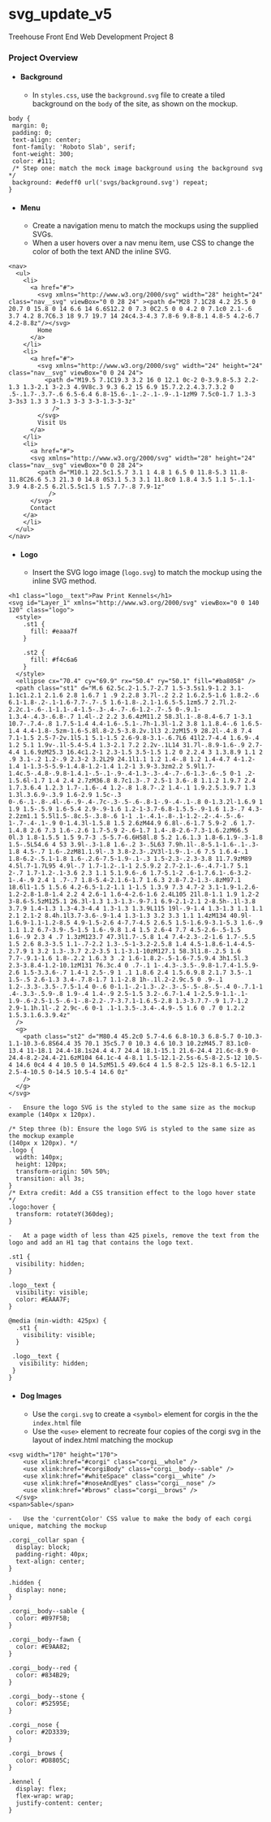 # svg_update_v5
Treehouse Front End Web Development Project 8

### Project Overview

-   #### Background

    -   In `styles.css`, use the `background.svg` file to create a tiled background on the `body` of the site, as shown on the mockup.
    
 ````
 body {
  margin: 0;
  padding: 0;
  text-align: center;
  font-family: 'Roboto Slab', serif;
  font-weight: 300;
  color: #111;
  /* Step one: match the mock image background using the background svg */
  background: #edeff0 url('svgs/background.svg') repeat;
}
 ````

-   #### Menu

    -   Create a navigation menu to match the mockups using the supplied SVGs.
    -   When a user hovers over a nav menu item, use CSS to change the color of both the text AND the inline SVG.
    
````
<nav>
  <ul>
    <li>
      <a href="#">
        <svg xmlns="http://www.w3.org/2000/svg" width="28" height="24" class="nav__svg" viewBox="0 0 28 24" ><path d="M28 7.1C28 4.2 25.5 0 20.7 0 15.8 0 14 6.6 14 6.6S12.2 0 7.3 0C2.5 0 0 4.2 0 7.1c0 2.1-.6 3.7 4.2 8.7C6.3 18 9.7 19.7 14 24c4.3-4.3 7.8-6 9.8-8.1 4.8-5 4.2-6.7 4.2-8.8z"/></svg>
        Home
      </a>
    </li>
    <li>
      <a href="#">
        <svg xmlns="http://www.w3.org/2000/svg" width="24" height="24" class="nav__svg" viewBox="0 0 24 24">
          <path d="M19.5 7.1C19.3 3.2 16 0 12.1 0c-2 0-3.9.8-5.3 2.2-1.3 1.3-2.1 3-2.3 4.9V8c.3 9.3 6.2 15 6.9 15.7.2.2.4.3.7.3.2 0 .5-.1.7-.3.7-.6 6.5-6.4 6.8-15.6-.1-.2-.1-.9-.1-1zM9 7.5c0-1.7 1.3-3 3-3s3 1.3 3 3-1.3 3-3 3-3-1.3-3-3z"
            />
        </svg>
        Visit Us
      </a>
    </li>
    <li>
      <a href="#">
      <svg xmlns="http://www.w3.org/2000/svg" width="28" height="24" class="nav__svg" viewBox="0 0 28 24">
        <path d="M10.1 22.5c1.5.7 3.1 1 4.8 1 6.5 0 11.8-5.3 11.8-11.8C26.6 5.3 21.3 0 14.8 0S3.1 5.3 3.1 11.8c0 1.8.4 3.5 1.1 5-.1.1-3.9 4.8-2.5 6.2l.5.5c1.5 1.5 7.7-.8 7.9-1z"
           />
      </svg>
      Contact
    </a>
    </li>
  </ul>
</nav>
````

-   #### Logo

    -   Insert the SVG logo image (`logo.svg`) to match the mockup using the inline SVG method.
````
<h1 class="logo__text">Paw Print Kennels</h1>
<svg id="Layer_1" xmlns="http://www.w3.org/2000/svg" viewBox="0 0 140 120" class="logo">
  <style>
    .st1 {
      fill: #eaaa7f
    }

    .st2 {
      fill: #f4c6a6
    }
  </style>
  <ellipse cx="70.4" cy="69.9" rx="50.4" ry="50.1" fill="#ba8058" />
  <path class="st1" d="M.6 62.5c.2-1.5.7-2.7 1.5-3.5s1.9-1.2 3.1-1.1c1.2.1 2.1.6 2.8 1.6.7 1 .9 2.2.8 3.7l-.2 2.2 1.6.2.5-1.6 1.8.2-.6 6.1-1.8-.2-.1-1.6-7.7-.7-.5 1.6-1.8-.2.1-1.6.5-5.1zm5.7 2.7l.2-2.2c.1-.6-.1-1.1-.4-1.5-.3-.4-.7-.6-1.2-.7-.5 0-.9.1-1.3.4-.4.3-.6.8-.7 1.4l-.2 2.2 3.6.4zM11.2 58.3l.1-.8-8.4-6.7 1-3.1 10.7-.7.4-.8 1.7.5-1.4 4.4-1.6-.5.1-.7h-1.3l-1.2 3.8 1.1.8.4-.6 1.6.5-1.4 4.4-1.8-.5zm-1.6-5.8l.8-2.5-3.8.2v.1l3 2.2zM15.9 28.2l-.4.8 7.4 7.1-1.5 2.5-7-2v.1l5.1 5.1-1.5 2.6-9.8-3.1-.6.7L6 41l2.7-4.4 1.6.9-.4 1.2 5.1 1.9v-.1l-5.4-5.4 1.3-2.1 7.2 2.2v-.1L14 31.7l-.8.9-1.6-.9 2.7-4.4 1.6.9zM25.3 16.4c1.2-1 2.3-1.5 3.5-1.5 1.2 0 2.2.4 3 1.3.8.9 1.1 2 .9 3.1-.2 1.2-.9 2.3-2 3.2L29 24.1l1.1 1.2 1.4-.8 1.2 1.4-4.7 4-1.2-1.4 1-1.3-5-5.9-1.4.8-1.2-1.4 1.2-1 3.9-3.3zm2.2 5.9l1.7-1.4c.5-.4.8-.9.8-1.4.1-.5-.1-.9-.4-1.3-.3-.4-.7-.6-1.3-.6-.5 0-1 .2-1.5.6l-1.7 1.4 2.4 2.7zM36.8 8.7c1.3-.7 2.5-1 3.6-.8 1.1.2 1.9.7 2.4 1.7.3.6.4 1.2.3 1.7-.1.6-.4 1.2-.8 1.8.7-.2 1.4-.1 1.9.2.5.3.9.7 1.3 1.3l.3.6.9-.3.9 1.6-2.9 1.5c-.3 0-.6-.1-.8-.4l-.6-.9-.4-.7c-.3-.5-.6-.8-1-.9-.4-.1-.8 0-1.3.2l-1.6.9 1 1.9 1.5-.5.9 1.6-5.4 2.9-.9-1.6 1.2-1-3.7-6.8-1.5.5-.9-1.6 1.3-.7 4.3-2.2zm1.1 5.5l1.5-.8c.5-.3.8-.6 1-1 .1-.4.1-.8-.1-1.2-.2-.4-.5-.6-1-.7-.4-.1-.9 0-1.4.3l-1.5.8 1.5 2.6zM44.9 6.8l-.6-1.7 5.9-2 .6 1.7-1.4.8 2.6 7.3 1.6-.2.6 1.7-5.9 2-.6-1.7 1.4-.8-2.6-7.3-1.6.2zM66.5 0l.3 1.8-1.5.5 1.5 9.7-3 .5-5.7-6.6H58l.8 5.2 1.6.1.3 1.8-6.1.9-.3-1.8 1.5-.5L54.6 4 53 3.9l-.3-1.8 1.6-.2 3-.5L63 7.9h.1l-.8-5.1-1.6-.1-.3-1.8 4.5-.7 1.6-.2zM81.1.9l-.3 3.8-2.3-.2V3l-1.9-.1-.6 7.5 1.6.4-.1 1.8-6.2-.5.1-1.8 1.6-.2.6-7.5-1.9-.1-.3 1.5-2.3-.2.3-3.8 11.7.9zM89 4.5l.7-1.7L95 4.9l-.7 1.7-1.2-.1-1 2.5.9.2 2.7-2.1-.6-.4.7-1.7 5.1 2-.7 1.7-1.2-.1-3.6 2.3 1.1 5.1.9.6-.6 1.7-5.1-2 .6-1.7.6.1-.6-3.2-1-.4-.9 2.4 1 .7-.7 1.8-5.4-2.1.6-1.7 1.6.3 2.8-7.2-1.3-.8zM97.1 18.6l1-1.5 1.5.6 4.2-6.5-1.2-1.1 1-1.5 1.3.9 7.3 4.7-2 3.1-1.9-1.2.6-1.2-2.8-1.8-1.4 2.2 4 2.6-1 1.6-4-2.6-1.6 2.4L105 21l.8-1.1 1.9 1.2-2 3-8.6-5.5zM125.1 26.3l-1.3 1.3-1.3-.9-7.1 6.9-2.1-2.1 2-8.5h-.1l-3.8 3.7.9 1.4-1.3 1.3-4.3-4.4 1.3-1.3 1.3.9L115 19l-.9-1.4 1.3-1.3 1.1 1.1 2.1 2.1-2 8.4h.1l3.7-3.6-.9-1.4 1.3-1.3 3.2 3.3 1.1 1.4zM134 40.9l-1.6.9-1.1-1.2-8.5 4.9-1.5-2.6 4-7.7-4.5 2.6.5 1.5-1.6.9-3.1-5.3 1.6-.9 1.1 1.2 6.7-3.9-.5-1.5 1.6-.9.8 1.4 1.5 2.6-4 7.7 4.5-2.6-.5-1.5 1.6-.9 2.3 4 .7 1.3zM123.7 47.3l1.7-.5.8 1.4 7.4-2.3-.2-1.6 1.7-.5.5 1.5 2.6 8.3-3.5 1.1-.7-2.2 1.3-.5-1-3.2-2.5.8 1.4 4.5-1.8.6-1.4-4.5-2.7.9 1 3.2 1.3-.3.7 2.2-3.5 1.1-3.1-10zM127.1 58.3l1.8-.2.5 1.6 7.7-.9.1-1.6 1.8-.2.2 1.6.3 3 .2 1.6-1.8.2-.5-1.6-7.5.9.4 3h1.5l.3 2.3-3.8.4-1.2-10.1zM131 76.3c.4 0 .7-.1 1-.4.3-.3.5-.9.8-1.7.4-1.5.9-2.6 1.5-3.3.6-.7 1.4-1 2.5-.9 1 .1 1.8.6 2.4 1.5.6.9.8 2.1.7 3.5-.1 1.5-.5 2.6-1.3 3.4-.7.8-1.7 1.1-2.8 1h-.1l.2-2.9c.5 0 .9-.1 1.2-.3.3-.3.5-.7.5-1.4 0-.6 0-1.1-.2-1.3-.2-.3-.5-.5-.8-.5-.4 0-.7.1-1 .4-.3.3-.5.9-.8 1.9-.4 1.4-.9 2.5-1.5 3.2-.6.7-1.4 1-2.5.9-1.1-.1-1.9-.6-2.5-1.5-.6-1-.8-2.2-.7-3.7.1-1.6.5-2.8 1.3-3.7.7-.9 1.7-1.2 2.9-1.1h.1l-.2 2.9c-.6 0-1 .1-1.3.5-.3.4-.4.9-.5 1.6 0 .7 0 1.2.2 1.5.3.1.6.3.9.4z"
  />
  <g>
    <path class="st2" d="M80.4 45.2c0 5.7-4.6 6.8-10.3 6.8-5.7 0-10.3-1.1-10.3-6.8S64.4 35 70.1 35c5.7 0 10.3 4.6 10.3 10.2zM45.7 83.1c0-13.4 11-18.1 24.4-18.1s24.4 4.7 24.4 18.1-15.1 21.6-24.4 21.6c-8.9 0-24.4-8.2-24.4-21.6zM104 64.1c-4 4-8.1 1.5-12.1-2.5s-6.5-8-2.5-12 10.5-4 14.6 0c4 4 4 10.5 0 14.5zM51.5 49.6c4 4 1.5 8-2.5 12s-8.1 6.5-12.1 2.5-4-10.5 0-14.5 10.5-4 14.6 0z"
    />
  </g>
</svg>
````
    -   Ensure the logo SVG is the styled to the same size as the mockup example (140px x 120px).
````
/* Step three (b): Ensure the logo SVG is styled to the same size as the mockup example
(140px x 120px). */
.logo {
  width: 140px;
  height: 120px;
  transform-origin: 50% 50%;
  transition: all 3s;
}
/* Extra credit: Add a CSS transition effect to the logo hover state  */
.logo:hover {
  transform: rotateY(360deg);
}
````
    -   At a page width of less than 425 pixels, remove the text from the logo and add an H1 tag that contains the logo text.
````
.st1 {
  visibility: hidden;
}

.logo__text {
  visibility: visible;
  color: #EAAA7F;
}

@media (min-width: 425px) {
  .st1 {
    visibility: visible;
  }

 .logo__text {
   visibility: hidden;
 }
}
````

-   #### Dog Images

    -   Use the `corgi.svg` to create a `<symbol>` element for corgis in the the `index.html` file
    -   Use the `<use>` element to recreate four copies of the corgi svg in the layout of index.html matching the mockup
````
<svg width="170" height="170">
    <use xlink:href="#corgi" class="corgi__whole" />
    <use xlink:href="#corgiBody" class="corgi__body--sable" />
    <use xlink:href="#whiteSpace" class="corgi__white" />
    <use xlink:href="#noseAndEyes" class="corgi__nose" />
    <use xlink:href="#brows" class="corgi__brows" />
  </svg>
<span>Sable</span>
````
    -   Use the 'currentColor' CSS value to make the body of each corgi unique, matching the mockup
````
.corgi__collar span {
  display: block;
  padding-right: 40px;
  text-align: center;
}

.hidden {
  display: none;
}

.corgi__body--sable {
  color: #B97F5B;
}

.corgi__body--fawn {
  color: #E9AA82;
}

.corgi__body--red {
  color: #834B29;
}

.corgi__body--stone {
  color: #52595E;
}

.corgi__nose {
  color: #2D3339;
}

.corgi__brows {
  color: #D8805C;
}

.kennel {
  display: flex;
  flex-wrap: wrap;
  justify-content: center;
}
````
